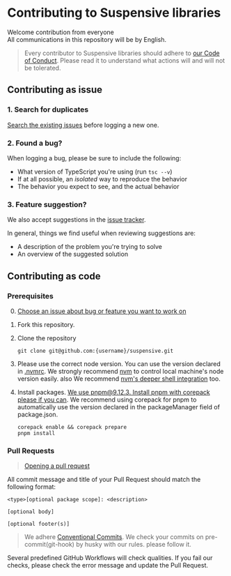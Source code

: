 # Contributing to Suspensive libraries

Welcome contribution from everyone <br/>
All communications in this repository will be by English.

> Every contributor to Suspensive libraries should adhere to [our Code of Conduct](./CODE_OF_CONDUCT.md). Please read it to understand what actions will and will not be tolerated.

## Contributing as issue

### 1. Search for duplicates

[Search the existing issues](https://github.com/toss/suspensive/issues) before logging a new one.

### 2. Found a bug?

When logging a bug, please be sure to include the following:

- What version of TypeScript you're using (run `tsc --v`)
- If at all possible, an _isolated_ way to reproduce the behavior
- The behavior you expect to see, and the actual behavior

### 3. Feature suggestion?

We also accept suggestions in the [issue tracker](https://github.com/toss/suspensive/issues/new?assignees=&labels=&projects=&template=feature_request.md&title=%5BFeature%5D%3A).

In general, things we find useful when reviewing suggestions are:

- A description of the problem you're trying to solve
- An overview of the suggested solution

## Contributing as code

### Prerequisites

0. [Choose an issue about bug or feature you want to work on](https://github.com/toss/suspensive/issues)
1. Fork this repository.
2. Clone the repository

   ```shell
   git clone git@github.com:{username}/suspensive.git
   ```

3. Please use the correct node version. You can use the version declared in [.nvmrc](https://github.com/toss/suspensive/blob/main/.nvmrc). We strongly recommend [nvm](https://github.com/nvm-sh/nvm) to control local machine's node version easily. also We recommend [nvm's deeper shell integration](https://github.com/nvm-sh/nvm#deeper-shell-integration) too.
4. Install packages. [We use pnpm@9.12.3. Install pnpm with corepack please if you can](https://pnpm.io/installation#using-corepack). We recommend using corepack for pnpm to automatically use the version declared in the packageManager field of package.json.

   ```shell
   corepack enable && corepack prepare
   pnpm install
   ```

### Pull Requests

> [Opening a pull request](https://github.com/toss/suspensive/pulls)

All commit message and title of your Pull Request should match the following format:

```
<type>[optional package scope]: <description>

[optional body]

[optional footer(s)]
```

> We adhere [Conventional Commits](https://www.conventionalcommits.org/en/v1.0.0/). We check your commits on pre-commit(git-hook) by husky with our rules. please follow it.

Several predefined GitHub Workflows will check qualities. If you fail our checks, please check the error message and update the Pull Request.
